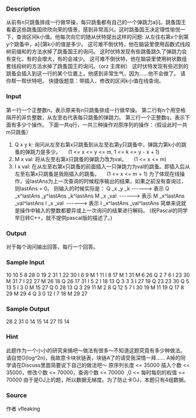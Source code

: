 
### Description
从前有n只跳蚤排成一行做早操，每只跳蚤都有自己的一个弹跳力a[i]。跳蚤国王看着这些跳蚤国欣欣向荣的情景，感到非常高兴。这时跳蚤国王决定理性愉悦一下，查询区间k小值。他每次向它的随从伏特提出这样的问题: 从左往右第x个到第y个跳蚤中，a[i]第k小的值是多少。
这可难不倒伏特，他在脑袋里使用函数式线段树前缀和的方法水掉了跳蚤国王的询问。
这时伏特发现有些跳蚤跳久了弹跳力会有变化，有的会增大，有的会减少。
这可难不倒伏特，他在脑袋里使用树状数组套线段树的方法水掉了跳蚤国王的询问。（orz 主席树）
这时伏特发现有些迟到的跳蚤会插入到这一行的某个位置上，他感到非常生气，因为……他不会做了。
请你帮一帮伏特吧。
快捷版题意：带插入、修改的区间k小值在线查询。

### Input
第一行一个正整数n，表示原来有n只跳蚤排成一行做早操。
第二行有n个用空格隔开的非负整数，从左至右代表每只跳蚤的弹跳力。
第三行一个正整数q，表示下面有多少个操作。
下面一共q行，一共三种操作对原序列的操作：（假设此时一共m只跳蚤）
1. Q x y k: 询问从左至右第x只跳蚤到从左至右第y只跳蚤中，弹跳力第k小的跳蚤的弹跳力是多少。
    (1 <= x <= y <= m, 1 <= k <= y - x + 1)
2. M x val: 将从左至右第x只跳蚤的弹跳力改为val。
    (1 <= x <= m)
3. I x val: 在从左至右第x只跳蚤的前面插入一只弹跳力为val的跳蚤。即插入后从左至右第x只跳蚤是我刚插入的跳蚤。
    (1 <= x <= m + 1)
为了体现在线操作，设lastAns为上一次查询的时候程序输出的结果，如果之前没有查询过，则lastAns = 0。
则输入的时候实际是：
Q _x _y _k ------> 表示 Q _x^lastAns _y^lastAns _k^lastAns
M _x _val  ------> 表示 M _x^lastAns _val^lastAns
I _x _val  ------> 表示 I _x^lastAns _val^lastAns
简单来说就是操作中输入的整数都要异或上一次询问的结果进行解码。
(祝Pascal的同学早日转C++，就不提供pascal版的描述了。)

### Output
对于每个询问输出回答，每行一个回答。

### Sample Input
10
10 5 8 28 0 19 2 31 1 22 
30
I 6 9
M 1 11
I 8 17
M 1 31
M 6 26
Q 2 7 6
I 23 30
M 31 7
I 22 27
M 26 18
Q 26 17 31
I 5 2
I 18 13
Q 3 3 3
I 27 19
Q 23 23 30
Q 5 13 5
I 3 0
M 15 27
Q 0 28 13
Q 3 29 11
M 2 8
Q 12 5 7
I 30 19
M 11 19
Q 17 8 29
M 29 4
Q 3 0 12
I 7 18
M 29 27

### Sample Output
28
2
31
0
14
15
14
27
15
14

### Hint
此题作为一个小小的研究来搞吧～做法有很多～不知道这题究竟有多少种做法。
请自觉O(log^2n)，我故意卡块状链表，块链A了的请受我深情一拜……
A掉的同学请在Discuss里面简要说下自己的做法吧～
原序列长度 <= 35000
插入个数 <= 35000，修改个数 <= 70000，查询个数 <= 70000  ,0 <= 每时每刻的权值 <= 70000
由于是OJ上的题，所以数据无梯度。为了防止卡OJ，本题只有4组数据。

### Source
作者 vfleaking